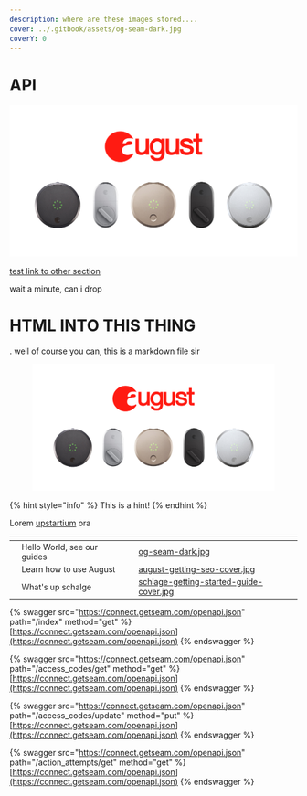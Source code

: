 ```yaml
---
description: where are these images stored....
cover: ../.gitbook/assets/og-seam-dark.jpg
coverY: 0
---
```


# API

![](../.gitbook/assets/august-getting-seo-cover.jpg)

[test link to other section](https://app.gitbook.com/o/jhFodLh6YFJJYK6Lv9wE/s/PwX6Q07rM7YpWDsbPamg/)

<div>wait a minute, can i drop <h1>HTML INTO THIS THING</h1>. well of course you can, this is a markdown file sir</div>

<figure><img src="../.gitbook/assets/august-getting-seo-cover.jpg" alt=""><figcaption></figcaption></figure>

{% hint style="info" %}
This is a hint!
{% endhint %}

Lorem [upstartium](../quickstart/get-api-key.md) ora&#x20;

<table data-view="cards"><thead><tr><th></th><th></th><th></th><th data-hidden data-card-cover data-type="files"></th></tr></thead><tbody><tr><td></td><td>Hello World, see our guides</td><td></td><td><a href="../.gitbook/assets/og-seam-dark.jpg">og-seam-dark.jpg</a></td></tr><tr><td></td><td>Learn how to use August</td><td></td><td><a href="../.gitbook/assets/august-getting-seo-cover.jpg">august-getting-seo-cover.jpg</a></td></tr><tr><td></td><td>What's up schalge</td><td></td><td><a href="../.gitbook/assets/schlage-getting-started-guide-cover.jpg">schlage-getting-started-guide-cover.jpg</a></td></tr></tbody></table>

{% swagger src="https://connect.getseam.com/openapi.json" path="/index" method="get" %}
[https://connect.getseam.com/openapi.json](https://connect.getseam.com/openapi.json)
{% endswagger %}

{% swagger src="https://connect.getseam.com/openapi.json" path="/access_codes/get" method="get" %}
[https://connect.getseam.com/openapi.json](https://connect.getseam.com/openapi.json)
{% endswagger %}

{% swagger src="https://connect.getseam.com/openapi.json" path="/access_codes/update" method="put" %}
[https://connect.getseam.com/openapi.json](https://connect.getseam.com/openapi.json)
{% endswagger %}

{% swagger src="https://connect.getseam.com/openapi.json" path="/action_attempts/get" method="get" %}
[https://connect.getseam.com/openapi.json](https://connect.getseam.com/openapi.json)
{% endswagger %}
